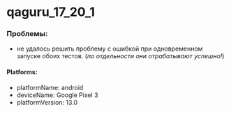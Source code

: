 # qaguru_17_20_1


### Проблемы:

- не удалось решить проблему с ошибкой при одновременном запуске обоих тестов. (_по отдельности они отрабатывают успешно!_)

#### Platforms:
  
  - platformName: android
  - deviceName: Google Pixel 3
  - platformVersion: 13.0

